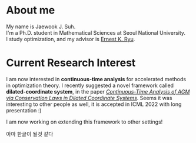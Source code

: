 
# About me
My name is Jaewook J. Suh.  
I'm a Ph.D. student in Mathematical Sciences at Seoul National University.  
I study optimization, and my advisor is [Ernest K. Ryu](http://www.math.snu.ac.kr/~ernestryu/).


# Current Research Interest
I am now interested in **continuous-time analysis** for accelerated methods in optimization theory.
I recently suggested a novel framework called **dilated-coordinate system**, in the paper [*Continuous-Time Analysis of AGM via Conservation Laws in Dilated Coordinate Systems*](https://proceedings.mlr.press/v162/suh22a.html).
Seems it was interesting to other people as well, it is accepted in ICML 2022 with long presentation :)  

I am now working on extending this framework to other settings!

아마 한글이 될것 같다